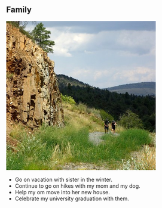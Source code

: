 ## Family

![hiking](hiking.jpg)

- Go on vacation with sister in the winter.
- Continue to go on hikes with my mom and my dog.
- Help my om move into her new house.
- Celebrate my university graduation with them.